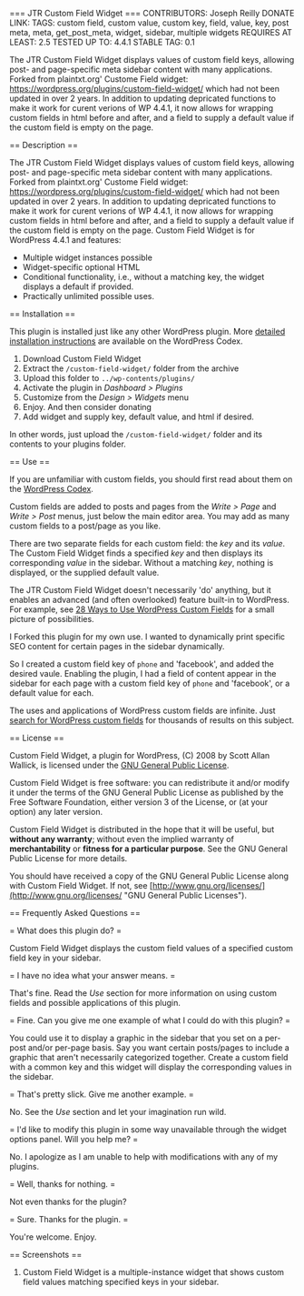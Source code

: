 === JTR Custom Field Widget ===
CONTRIBUTORS: Joseph Reilly
DONATE LINK: 
TAGS: custom field, custom value, custom key, field, value, key, post meta, meta, get_post_meta, widget, sidebar, multiple widgets
REQUIRES AT LEAST: 2.5
TESTED UP TO: 4.4.1
STABLE TAG: 0.1

The JTR Custom Field Widget displays values of custom field keys, allowing post- and page-specific meta sidebar content with many applications. Forked from plaintxt.org' Custome Field widget: https://wordpress.org/plugins/custom-field-widget/ which had not been updated in over 2 years. In addition to updating depricated functions to make it work for curent verions of WP 4.4.1, it now allows for wrapping custom fields in html before and after, and a field to supply a default value if the custom field is empty on the page. 

== Description ==

The JTR Custom Field Widget displays values of custom field keys, allowing post- and page-specific meta sidebar content with many applications. Forked from plaintxt.org' Custome Field widget: https://wordpress.org/plugins/custom-field-widget/ which had not been updated in over 2 years. In addition to updating depricated functions to make it work for curent verions of WP 4.4.1, it now allows for wrapping custom fields in html before and after, and a field to supply a default value if the custom field is empty on the page. 
Custom Field Widget is for WordPress 4.4.1 and features:

* Multiple widget instances possible
* Widget-specific optional HTML
* Conditional functionality, i.e., without a matching key, the widget displays a default if provided.
* Practically unlimited possible uses. 

== Installation ==

This plugin is installed just like any other WordPress plugin. More [detailed installation instructions](http://codex.wordpress.org/Managing_Plugins#Installing_Plugins "Installing Plugins - WordPress Codex") are available on the WordPress Codex.

1. Download Custom Field Widget
2. Extract the `/custom-field-widget/` folder from the archive
3. Upload this folder to `../wp-contents/plugins/`
4. Activate the plugin in *Dashboard > Plugins*
5. Customize from the *Design > Widgets* menu
7. Enjoy. And then consider donating
8. Add widget and supply key, default value, and html if desired.

In other words, just upload the `/custom-field-widget/` folder and its contents to your plugins folder.

== Use ==

If you are unfamiliar with custom fields, you should first read about them on the [WordPress Codex](http://codex.wordpress.org/Using_Custom_Fields "Using Custom Fields - WordPress Codex").

Custom fields are added to posts and pages from the  *Write > Page* and *Write > Post* menus, just below the main editor area. You may add as many custom fields to a post/page as you like.

There are two separate fields for each custom field: the *key* and its *value*. The Custom Field Widget finds a specified *key* and then displays its corresponding *value* in the sidebar. Without a matching *key*, nothing is displayed, or the supplied default value.

The JTR Custom Field Widget doesn't necessarily 'do' anything, but it enables an advanced (and often overlooked) feature built-in to WordPress. For example, see [28 Ways to Use WordPress Custom Fields](http://performancing.com/wordpress-tips/jazz-your-site-28-ways-use-wordpress-custom-fields "Jazz Up Your Site: 28 Ways To Use WordPress Custom Fields") for a small picture of possibilities.

I Forked this plugin for my own use. I wanted to dynamically print specific SEO content for certain pages in the sidebar dynamically.

So I created a custom field key of `phone` and 'facebook', and added the desired vaule. Enabling the plugin, I had a field of content appear in the sidebar for each page with a custom field key of `phone` and 'facebook', or a default value for each.

The uses and applications of WordPress custom fields are infinite. Just [search for WordPress custom fields](http://www.google.com/search?q=wordpress+custom+fields "Google Search: wordpress custom fields") for thousands of results on this subject.

== License ==

Custom Field Widget, a plugin for WordPress, (C) 2008 by Scott Allan Wallick, is licensed under the [GNU General Public License](http://www.gnu.org/licenses/gpl.html "GNU General Public License").

Custom Field Widget is free software: you can redistribute it and/or modify it under the terms of the GNU General Public License as published by the Free Software Foundation, either version 3 of the License, or (at your option) any later version.

Custom Field Widget is distributed in the hope that it will be useful, but **without any warranty**; without even the implied warranty of **merchantability** or **fitness for a particular purpose**. See the GNU General Public License for more details.

You should have received a copy of the GNU General Public License along with Custom Field Widget. If not, see [http://www.gnu.org/licenses/](http://www.gnu.org/licenses/ "GNU General Public Licenses").

== Frequently Asked Questions ==

= What does this plugin do? =

Custom Field Widget displays the custom field values of a specified custom field key in your sidebar.

= I have no idea what your answer means. =

That's fine. Read the *Use* section for more information on using custom fields and possible applications of this plugin.

= Fine. Can you give me one example of what I could do with this plugin? =

You could use it to display a graphic in the sidebar that you set on a per-post and/or per-page basis. Say you want certain posts/pages to include a graphic that aren't necessarily categorized together. Create a custom field with a common key and this widget will display the corresponding values in the sidebar.

= That's pretty slick. Give me another example. =

No. See the *Use* section and let your imagination run wild.

= I'd like to modify this plugin in some way unavailable through the widget options panel. Will you help me? =

No. I apologize as I am unable to help with modifications with any of my plugins.

= Well, thanks for nothing. =

Not even thanks for the plugin?

= Sure. Thanks for the plugin. =

You're welcome. Enjoy.

== Screenshots ==

1. Custom Field Widget is a multiple-instance widget that shows custom field values matching specified keys in your sidebar.
